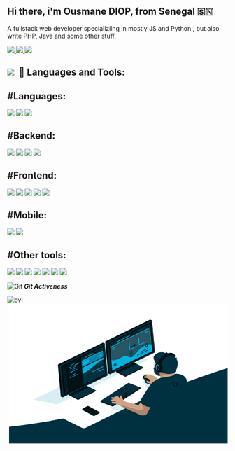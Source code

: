 

## Hi there, i'm Ousmane DIOP,  from Senegal 🇸🇳

A fullstack web developer specializiing in mostly JS and Python , but also write PHP, Java and some other stuff.

<a href="https://www.linkedin.com/in/ousmane-diop-5792a5170" target="_blank" alt="My LinkedIn"> 
  <img src="https://img.shields.io/badge/linkedin-%230077B5.svg?&style=for-the-badge&logo=linkedin&logoColor=white" />
</a>
<a href="https://twitter.com/ouznoreyni221" target="_blank" alt="Follow Me on Twitter"> 
    <img src="https://img.shields.io/badge/twitter-%231DA1F2.svg?&style=for-the-badge&logo=twitter&logoColor=white" />
</a>
<a href="mailto:ousmanediop1297@gmail.com" target="_blank" alt="Send me a email"> 
    <img src="https://img.shields.io/badge/gmail-fefefe?style=for-the-badge&logo=gmail&logoColor=yellow" />
</a>

## <img src="https://media.giphy.com/media/iY8CRBdQXODJSCERIr/giphy.gif" width="30px">&nbsp; 🚀 Languages and Tools:

##  #Languages: 

<img src="https://img.shields.io/badge/javascript-%23F7DF1E.svg?&style=for-the-badge&logo=javascript&logoColor=white" />   <img src="https://img.shields.io/badge/python-%233776AB.svg?&style=for-the-badge&logo=python&logoColor=FFD43B" />  <img src="https://img.shields.io/badge/PHP-fefefe?style=for-the-badge&logo=php&logoColor=474A8A"/>


##  #Backend: 

<code><img src="https://img.shields.io/badge/Node.js-303030?style=for-the-badge&logo=node.js&logoColor=white%22"/></code> <img src="https://img.shields.io/badge/express-fefefe?style=for-the-badge&logo=express&logoColor=000"/>  <img src="https://img.shields.io/badge/Django-092E20?style=for-the-badge&logo=django&logoColor=white" />  <img src="https://img.shields.io/badge/Symfony-fefefe?style=for-the-badge&logo=symfony&logoColor=black"/>

##  #Frontend: 

<img src="https://img.shields.io/badge/react-%2361DAFB.svg?&style=for-the-badge&logo=react&logoColor=white" /> <img src="https://img.shields.io/badge/angular-red?style=for-the-badge&logo=angular&logoColor=white"/>  <img src="https://img.shields.io/badge/next.js-303030?style=for-the-badge&logo=next.js&logoColor=white"/> <img src="https://img.shields.io/badge/bootstrap-fefefe?style=for-the-badge&logo=bootstrap&logoColor=blue" /> <img src="https://img.shields.io/badge/tailwind-fefefe?style=for-the-badge&logo=tailwind&logoColor=blue" />

##  #Mobile: 

<img src="https://img.shields.io/badge/React_Native-61DAFB?style=for-the-badge&logo=react&logoColor=white" /> <img src="https://img.shields.io/badge/ionic-fefefe?style=for-the-badge&logo=ionic&logoColor=blue" />

##  #Other tools: 
   <img src="https://img.shields.io/badge/redux-fefefe?style=for-the-badge&logo=redux&logoColor=purple"/>  <img src="https://img.shields.io/badge/docker-fefefe?style=for-the-badge&logo=docker&logoColor=blue"/> <img src="https://img.shields.io/badge/bitbucket-fefefe?style=for-the-badge&logo=bitbucket&logoColor=blue"/> <img src="https://img.shields.io/badge/figma-fefefe?style=for-the-badge&logo=figma&logoColor=green"/> <img src="https://img.shields.io/badge/trello-fefefe?style=for-the-badge&logo=trello&logoColor=blue"/> <img src="https://img.shields.io/badge/heroku-fefefe?style=for-the-badge&logo=heroku&logoColor=000"/> <img src="https://img.shields.io/badge/wordpress-fefefe?style=for-the-badge&logo=wordpress&logoColor=000"/>


<!---
<img src="https://img.shields.io/badge/java-fefefe?style=for-the-badge&logo=java&logoColor=red"/> <img src="https://img.shields.io/badge/SPRING_BOOT-green?style=for-the-badge&logo=spring&logoColor=fefefe"/>
-->


 <img src="https://media.giphy.com/media/W5eoZHPpUx9sapR0eu/giphy.gif" width="30px" alt="Git"/>&nbsp;<i><b>Git Activeness</b></i></p>
 
<p><img align="left" src="https://github-readme-stats.vercel.app/api/top-langs?username=ouznoreyni&show_icons=true&locale=en&layout=compact&theme=chartreuse-dark" alt="ovi" /></p>
 <img align="right" alt="GIF" src="https://github.com/ouznoreyni/ouznoreyni/blob/main/code.gif?raw=true" width="500" height="320" />

